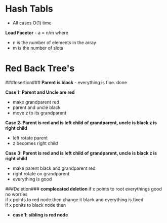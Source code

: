 Hash Tabls
==========
- All cases O(1) time

**Load Facetor** - a = n/m where
- n is the number of elements in the array
- m is the number of slots 

Red Back Tree's
===============
###Insertion###
**Parent is black** - everything is fine. done

**Case 1: Parent and Uncle are red**
- make grandparent red
- parent and uncle black
- move z to its grandparent 

**Case 2: Parent is red and is left child of grandparent, uncle is black z is right child**
- left rotate parent
- z becomes right child

**Case 3: Parent is red and is left child of grandparent, uncle is black z is right child**
- make parent black and grandparent red
- right rotate on grandparent
- everything is good 

###Deletion###
**complecated deletion**
if x points to root everythings good no worries  
if x points to red node then change it black and everything is fixed  
if x ponits to black node then
- **case 1: sibling is red node** 

